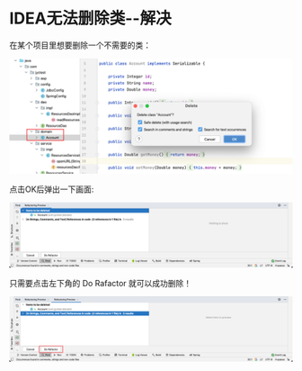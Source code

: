 # IDEA无法删除类--解决

在某个项目里想要删除一个不需要的类：

![Fileter_transaction]( https://github.com/mrrjyc/jycblog.github.io/blob/main/imges/001/image-20241103183448608.png?raw=true)



点击OK后弹出一下画面:

![Fileter_transaction](https://github.com/mrrjyc/jycblog.github.io/blob/main/imges/001/image-20241103183758259.png?raw=ture)

只需要点击左下角的 Do Rafactor 就可以成功删除！

![Fileter_transaction](https://github.com/mrrjyc/jycblog.github.io/blob/main/imges/001/image-20241103183821524.png?raw=ture)
